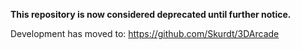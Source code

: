 **This repository is now considered deprecated until further notice.**

Development has moved to: https://github.com/Skurdt/3DArcade
